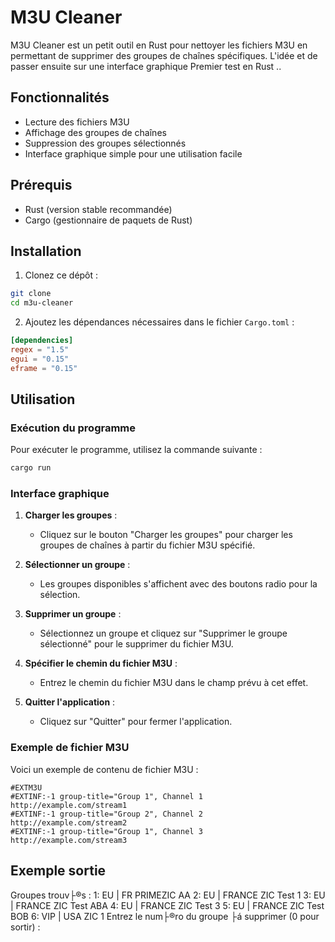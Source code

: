 
# M3U Cleaner

M3U Cleaner est un petit outil en Rust pour nettoyer les fichiers M3U en permettant de supprimer des groupes de chaînes spécifiques. L'idée et de passer ensuite sur une interface graphique
Premier test en Rust ..


## Fonctionnalités

- Lecture des fichiers M3U
- Affichage des groupes de chaînes
- Suppression des groupes sélectionnés
- Interface graphique simple pour une utilisation facile

## Prérequis

- Rust (version stable recommandée)
- Cargo (gestionnaire de paquets de Rust)

## Installation

1. Clonez ce dépôt :

```sh
git clone 
cd m3u-cleaner
```

2. Ajoutez les dépendances nécessaires dans le fichier `Cargo.toml` :

```toml
[dependencies]
regex = "1.5"
egui = "0.15"
eframe = "0.15"
```

## Utilisation

### Exécution du programme

Pour exécuter le programme, utilisez la commande suivante :

```sh
cargo run
```

### Interface graphique

1. **Charger les groupes** :
    - Cliquez sur le bouton "Charger les groupes" pour charger les groupes de chaînes à partir du fichier M3U spécifié.

2. **Sélectionner un groupe** :
    - Les groupes disponibles s'affichent avec des boutons radio pour la sélection.

3. **Supprimer un groupe** :
    - Sélectionnez un groupe et cliquez sur "Supprimer le groupe sélectionné" pour le supprimer du fichier M3U.

4. **Spécifier le chemin du fichier M3U** :
    - Entrez le chemin du fichier M3U dans le champ prévu à cet effet.

5. **Quitter l'application** :
    - Cliquez sur "Quitter" pour fermer l'application.

### Exemple de fichier M3U

Voici un exemple de contenu de fichier M3U :

```m3u
#EXTM3U
#EXTINF:-1 group-title="Group 1", Channel 1
http://example.com/stream1
#EXTINF:-1 group-title="Group 2", Channel 2
http://example.com/stream2
#EXTINF:-1 group-title="Group 1", Channel 3
http://example.com/stream3
```

## Exemple sortie

Groupes trouv├®s :
1: EU | FR  PRIMEZIC AA
2: EU | FRANCE ZIC Test 1
3: EU | FRANCE ZIC Test ABA
4: EU | FRANCE ZIC Test 3
5: EU | FRANCE ZIC Test BOB
6: VIP | USA ZIC 1
Entrez le num├®ro du groupe ├á supprimer (0 pour sortir) : 


